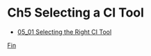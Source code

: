 # Ch5 Selecting a CI Tool
- [05_01 Selecting the Right CI Tool](./05_01_selecting_the_right_ci_tool/README.md)

[Fin](../../README.md)
